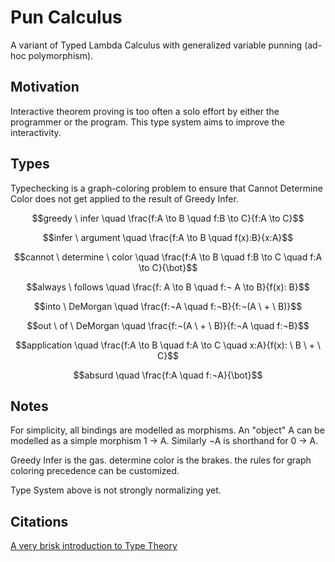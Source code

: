 # Pun Calculus
A variant of Typed Lambda Calculus with generalized variable punning (ad-hoc polymorphism).

## Motivation

Interactive theorem proving is too often a solo effort by either the programmer or the program. This type system aims to improve the interactivity.

## Types

Typechecking is a graph-coloring problem to ensure that Cannot Determine Color does not get applied to the result of Greedy Infer.

$$greedy \ infer \quad \frac{f:A \to B \quad f:B \to C}{f:A \to C}$$

$$infer \ argument \quad \frac{f:A \to B \quad f(x):B}{x:A}$$

$$cannot \ determine \ color \quad \frac{f:A \to B \quad f:B \to C \quad f:A \to C}{\bot}$$

$$always \ follows \quad \frac{f: A \to B \quad f:¬ A \to B}{f(x): B}$$

$$into \ DeMorgan \quad \frac{f:¬A \quad f:¬B}{f:¬(A \ + \ B)}$$

$$out \ of \ DeMorgan \quad \frac{f:¬(A \ + \ B)}{f:¬A \quad f:¬B}$$

$$application \quad \frac{f:A \to B \quad f:A \to C \quad x:A}{f(x): \ B \ + \ C}$$

$$absurd \quad \frac{f:A \quad f:¬A}{\bot}$$

## Notes

For simplicity, all bindings are modelled as morphisms.
An "object" A can be modelled as a simple morphism 1 -> A.
Similarly ¬A is shorthand for 0 -> A.

Greedy Infer is the gas. determine color is the brakes. the rules for graph coloring precedence can be customized.

Type System above is not strongly normalizing yet.

## Citations

[A very brisk introduction to Type Theory](https://ncatlab.org/nlab/show/type+theory)
